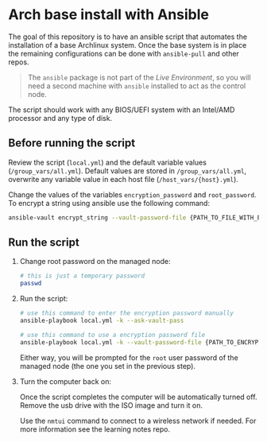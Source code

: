 # Arch base install with Ansible

The goal of this repository is to have an ansible script that automates the installation of a base Archlinux system. Once the base system is in place the remaining configurations can be done with `ansible-pull` and other repos.

> The `ansible` package is not part of the *Live Environment*, so you will need a second machine with `ansible` installed to act as the control node.

The script should work with any BIOS/UEFI system with an Intel/AMD processor and any type of disk.


## Before running the script

Review the script (`local.yml`) and the default variable values (`/group_vars/all.yml`). 
Default values are stored in `/group_vars/all.yml`, overwrite any variable value in each host file (`/host_vars/{host}.yml`).

Change the values of the variables `encryption_password` and `root_password`. To encrypt a string using ansible use the following command:

```bash
ansible-vault encrypt_string --vault-password-file {PATH_TO_FILE_WITH_ENCRYPTION_PASSWORD} '{STRING_TO_ENCRYPT}' --name '{VARIABLE_NAME}' 
```


## Run the script

1. Change root password on the managed node:

    ```bash
    # this is just a temporary password
    passwd
    ```

2. Run the script:

    ```bash
    # use this command to enter the encryption password manually 
    ansible-playbook local.yml -k --ask-vault-pass

    # use this command to use a encryption password file
    ansible-playbook local.yml -k --vault-password-file {PATH_TO_ENCRYPTION_PASSWORD_FILE}
    ```

    Either way, you will be prompted for the `root` user password of the managed node (the one you set in the previous step).

3. Turn the computer back on:

    Once the script completes the computer will be automatically turned off. Remove the usb drive with the ISO image and turn it on.

    Use the `nmtui` command to connect to a wireless network if needed. For more information see the learning notes repo.

